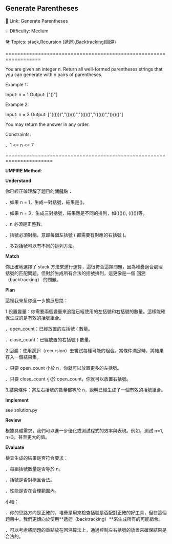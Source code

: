 **Generate Parentheses**
-
🔗 Link: Generate Parentheses

💡 Difficulty: Medium

🛠️ Topics: stack,Recursion (遞迴),Backtracking(回溯)

==================================================================

You are given an integer n. Return all well-formed parentheses strings that you can generate with n pairs of parentheses.

Example 1:

Input: n = 1
Output: ["()"]

Example 2:

Input: n = 3
Output: ["((()))","(()())","(())()","()(())","()()()"]

You may return the answer in any order.

Constraints:

．1 <= n <= 7

======================================================================

**UMPIRE Method**:

**Understand**

你已經正確理解了題目的關鍵點：

．如果 n = 1，生成一對括號，結果是()。

．如果 n = 3，生成三對括號，結果應是不同的排列，如((())), (()())等。

．n 必須是正整數。

．括號必須對稱，意即每個左括號 ( 都需要有對應的右括號 )。

．多對括號可以有不同的排列方法。

**Match**

你正確地選擇了 stack 方法來進行運算，這很符合這類問題，因為堆疊適合處理括號的匹配問題。但對於生成所有合法的括號排列，這更像是一個 回溯（backtracking） 的問題。

**Plan**

這裡我來幫你進一步擴展思路：

1.設置變量：你需要兩個變量來追蹤已經使用的左括號和右括號的數量。這樣能確保生成的是有效的括號組合。

．open_count：已經放置的左括號 ( 數量。

．close_count：已經放置的右括號 ) 數量。

2.回溯：使用遞迴（recursion）去嘗試每種可能的組合。當條件滿足時，將結果存入一個結果集。

．只要 open_count 小於 n，你就可以放置更多的左括號。

．只要 close_count 小於 open_count，你就可以放置右括號。

3.結束條件：當左右括號的數量都等於 n，說明已經生成了一個有效的括號組合。

**Implement**

see solution.py

**Review**

根據具體需求，我們可以進一步優化或測試程式的效率與表現。例如，測試 n=1, n=3，甚至更大的值。

**Evaluate**

檢查生成的結果是否符合要求：

．每組括號數量是否等於 n。

．括號是否對稱且合法。

．性能是否在合理範圍內。

小結：

．你的思路方向是正確的，堆疊是用來檢查括號是否配對正確的好工具，但在這個題目中，我們更傾向於使用**遞迴（backtracking）**來生成所有的可能組合。

．可以考慮將問題的重點放在回溯算法上，通過控制左右括號的放置來確保結果是合法的。
